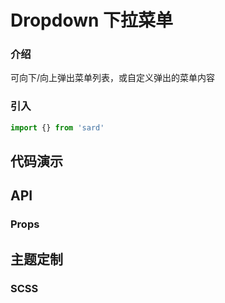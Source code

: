 # Dropdown 下拉菜单

### 介绍

可向下/向上弹出菜单列表，或自定义弹出的菜单内容

### 引入

```js
import {} from 'sard'
```

## 代码演示

## API

### Props

## 主题定制

### SCSS

```scss

```
